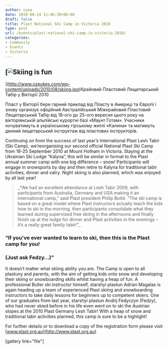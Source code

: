 ```yaml
---
author: cyoa
date: 2010-08-24 11:46:39+00:00
draft: false
title: Plast National Ski Camp in Victoria 2010
type: post
url: /events/plast-national-ski-camp-in-victoria-2010/
categories:
- Community
- Events
- Victoria
---
```


## [![Skiing is fun](http://www.ozeukes.com/wp-content/uploads/2010/08/skiing-300x199.jpg)
](http://www.ozeukes.com/wp-content/uploads/2010/08/skiing.jpg)Крайовий Пластовий Лещетарський Табір у Вікторії 2010


Пласт у Вікторії бере гарний приклад від Пласту в Америці та Європі і знову організує офіційний Австралійський Міжкрайовий Пластовий Лещетарський Табір від 18-ого до 25-ого вересня цього року на вікторіянській альпійські курортні базі «Маунт Готам». Учасники ночуватимуть в українському гірському житлі «Калина» та матимуть денний лещетарський інструктаж від пластових інструкторів.

Continuing on from the success of last year’s International Plast Lesh Tabir (Ski Camp), we’reorganising our second official National Plast Ski Camp from 18-25 September 2010 at Mount Hotham in Victoria. Staying at the Ukrainian Ski Lodge “Kalyna”, this will be similar in format to the Plast annual summer camp with one big difference – snow! Participants will engage in snowsports by day and then retire to Kalyna for traditional tabir activities, dinner and vatry. Night skiing is also planned, which was enjoyed by all last year!


<blockquote>_“We had an excellent attendance at Lesh Tabir 2009, with participants from Australia, Germany and USA making it an international camp,” said Plast president Philip Botté. “The ski camp is based on a great model where Plast instructors actually teach the kids how to ski in the morning, then participants consolidate what they learned during supervised free skiing in the afternoons and finally finish up at the lodge for dinner and Plast activities in the evenings – it’s a really great family tabir!”_</blockquote>




### “If you’ve ever wanted to learn to ski, then this is the Plast camp for you!




### (Just ask Fedzy…)”


It doesn’t matter what skiing ability you are. The Camp is open to all plastuny and parents, with the aim of getting kids onto snow and developing their skiing or snowboarding skills whilst having a heap of fun. A professional Buller ski instructor himself, starshyi plastun Adrian Magalas is again heading up a team of experienced Plast skiing and snowboarding instructors to take daily lessons for beginners up to competent skiers. One of our graduates from last year, starshyi plastun Andrij Fedyczyn (Fedzy), who had never skied before in his life even went on to ski the Austrian slopes at the 2010 Plast Germany Lesh Tabir! With a heap of snow and traditional tabir activities planned, this camp is sure to be a highlight!

For further details or to download a copy of the registration form please visit [www.plast.org.au](http://www.plast.org.au)

[gallery link="file"]
